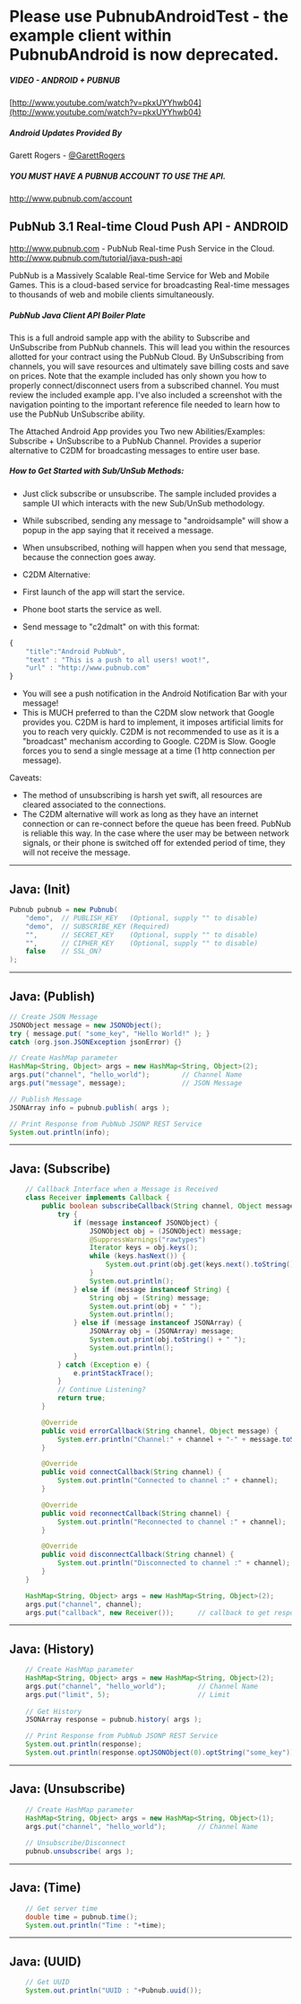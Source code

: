 # Please use PubnubAndroidTest - the example client within PubnubAndroid is now deprecated.
##### VIDEO - ANDROID + PUBNUB
[http://www.youtube.com/watch?v=pkxUYYhwb04](http://www.youtube.com/watch?v=pkxUYYhwb04)

##### Android Updates Provided By

Garett Rogers - [@GarettRogers](http://twitter.com/garettrogers)

##### YOU MUST HAVE A PUBNUB ACCOUNT TO USE THE API.

http://www.pubnub.com/account

## PubNub 3.1 Real-time Cloud Push API - ANDROID

http://www.pubnub.com - PubNub Real-time Push Service in the Cloud.
http://www.pubnub.com/tutorial/java-push-api

PubNub is a Massively Scalable Real-time Service for Web and Mobile Games.
This is a cloud-based service for broadcasting Real-time messages
to thousands of web and mobile clients simultaneously.

##### PubNub Java Client API Boiler Plate

This is a full android sample app with the ability to Subscribe
and UnSubscribe from PubNub channels.
This will lead you within the resources allotted for your contract using the
PubNub Cloud.  By UnSubscribing from channels, you will save resources and
ultimately save billing costs and save on prices.  Note that the example
included has only shown you how to properly connect/disconnect users
from a subscribed channel.  You must review the included example app.
I've also included a screenshot with the navigation pointing to the important
reference file needed to learn how to use the PubNub UnSubscribe ability.

The Attached Android App provides you Two new Abilities/Examples:
Subscribe + UnSubscribe to a PubNub Channel.
Provides a superior alternative to C2DM for broadcasting messages to entire user base.

##### How to Get Started with Sub/UnSub Methods:

- Just click subscribe or unsubscribe.  The sample included provides a sample UI which interacts with the new Sub/UnSub methodology.
- While subscribed, sending any message to "androidsample" will show a popup in the app saying that it received a message.
- When unsubscribed, nothing will happen when you send that message, because the connection goes away.

- C2DM Alternative:
- First launch of the app will start the service.
- Phone boot starts the service as well.
- Send message to "c2dmalt" on with this format:

```javascript
{
    "title":"Android PubNub", 
    "text" : "This is a push to all users! woot!", 
    "url" : "http://www.pubnub.com"
}
```

- You will see a push notification in the Android Notification Bar with your message!
- This is MUCH preferred to than the C2DM slow network that Google provides you. C2DM is hard to implement, it imposes artificial limits for you to reach very quickly.  C2DM is not recommended to use as it is a "broadcast" mechanism according to Google.  C2DM is Slow.  Google forces you to send a single message at a time (1 http connection per message).

Caveats:
- The method of unsubscribing is harsh yet swift, all resources are cleared associated to the connections.
- The C2DM alternative will work as long as they have an internet connection or can re-connect before the queue has been freed.  PubNub is reliable this way.  In the case where the user may be between network signals, or their phone is switched off for extended period of time, they will not receive the message.

-------------------------------------------------------------------------------
Java: (Init)
-------------------------------------------------------------------------------

```java
Pubnub pubnub = new Pubnub(
    "demo",  // PUBLISH_KEY   (Optional, supply "" to disable)
    "demo",  // SUBSCRIBE_KEY (Required)
    "",      // SECRET_KEY    (Optional, supply "" to disable)
    "",      // CIPHER_KEY    (Optional, supply "" to disable)
    false    // SSL_ON?
);
```

-------------------------------------------------------------------------------
Java: (Publish)
-------------------------------------------------------------------------------

```java
// Create JSON Message
JSONObject message = new JSONObject();
try { message.put( "some_key", "Hello World!" ); }
catch (org.json.JSONException jsonError) {}

// Create HashMap parameter
HashMap<String, Object> args = new HashMap<String, Object>(2);
args.put("channel", "hello_world");        // Channel Name
args.put("message", message);              // JSON Message

// Publish Message
JSONArray info = pubnub.publish( args );

// Print Response from PubNub JSONP REST Service
System.out.println(info);
```

-------------------------------------------------------------------------------
Java: (Subscribe)
-------------------------------------------------------------------------------

```java
    // Callback Interface when a Message is Received
    class Receiver implements Callback {
        public boolean subscribeCallback(String channel, Object message) {
            try {
                if (message instanceof JSONObject) {
                    JSONObject obj = (JSONObject) message;
                    @SuppressWarnings("rawtypes")
                    Iterator keys = obj.keys();
                    while (keys.hasNext()) {
                        System.out.print(obj.get(keys.next().toString()) + " ");
                    }
                    System.out.println();
                } else if (message instanceof String) {
                    String obj = (String) message;
                    System.out.print(obj + " ");
                    System.out.println();
                } else if (message instanceof JSONArray) {
                    JSONArray obj = (JSONArray) message;
                    System.out.print(obj.toString() + " ");
                    System.out.println();
                }
            } catch (Exception e) {
                e.printStackTrace();
            }
            // Continue Listening?
            return true;
        }

        @Override
        public void errorCallback(String channel, Object message) {
            System.err.println("Channel:" + channel + "-" + message.toString());
        }

        @Override
        public void connectCallback(String channel) {
            System.out.println("Connected to channel :" + channel);
        }

        @Override
        public void reconnectCallback(String channel) {
            System.out.println("Reconnected to channel :" + channel);
        }

        @Override
        public void disconnectCallback(String channel) {
            System.out.println("Disconnected to channel :" + channel);
        }
    }

    HashMap<String, Object> args = new HashMap<String, Object>(2);
    args.put("channel", channel);
    args.put("callback", new Receiver());      // callback to get response and events
```

------------------------------------------------------------------------------
Java: (History)
-------------------------------------------------------------------------------

```java
    // Create HashMap parameter
    HashMap<String, Object> args = new HashMap<String, Object>(2);
    args.put("channel", "hello_world");        // Channel Name
    args.put("limit", 5);                      // Limit
    
    // Get History
    JSONArray response = pubnub.history( args );

    // Print Response from PubNub JSONP REST Service
    System.out.println(response);
    System.out.println(response.optJSONObject(0).optString("some_key"));
```

-------------------------------------------------------------------------------
Java: (Unsubscribe)
-------------------------------------------------------------------------------

```java
    // Create HashMap parameter
    HashMap<String, Object> args = new HashMap<String, Object>(1);
    args.put("channel", "hello_world");        // Channel Name
        
    // Unsubscribe/Disconnect
    pubnub.unsubscribe( args );
```

-------------------------------------------------------------------------------
Java: (Time)
-------------------------------------------------------------------------------

```java
    // Get server time
    double time = pubnub.time();
    System.out.println("Time : "+time);
```

-------------------------------------------------------------------------------
Java: (UUID)
-------------------------------------------------------------------------------

```java
    // Get UUID
    System.out.println("UUID : "+Pubnub.uuid());
```

